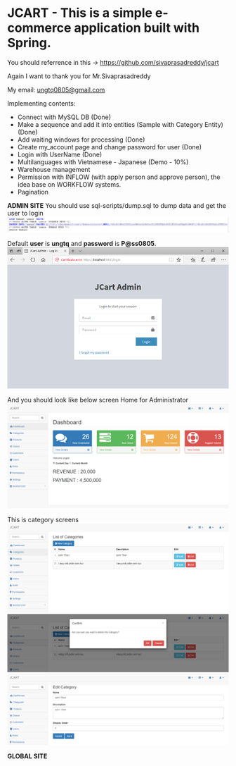# JCART - This is a simple e-commerce application built with Spring.
You should referrence in this -> https://github.com/sivaprasadreddy/jcart

Again I want to thank you for Mr.Sivaprasadreddy

My email: ungtq0805@gmail.com

Implementing contents:
- Connect with MySQL DB (Done)
- Make a sequence and add it into entities (Sample with Category Entity) (Done)
- Add waiting windows for processing (Done)
- Create my_account page and change password for user (Done)
- Login with UserName (Done)
- Multilanguages with Vietnamese - Japanese (Demo - 10%)
- Warehouse management
- Permission with INFLOW (with apply person and approve person), the idea base on WORKFLOW systems.
- Pagination

**ADMIN SITE**
You should use sql-scripts/dump.sql to dump data and get the user to login
![alt tag](image/dump_data_get_user.png)

Default **user** is **ungtq** and **password** is **P@ss0805**. 
![alt tag](image/login.png)

And you should look like below screen Home for Administrator
![alt tag](image/Admin_Home.png)

This is category screens
![alt tag](image/Admin_Cate_List.png)
![alt tag](image/Admin_Cate_Delete.png)
![alt tag](image/Admin_Cate_Edit.png)

**GLOBAL SITE**
